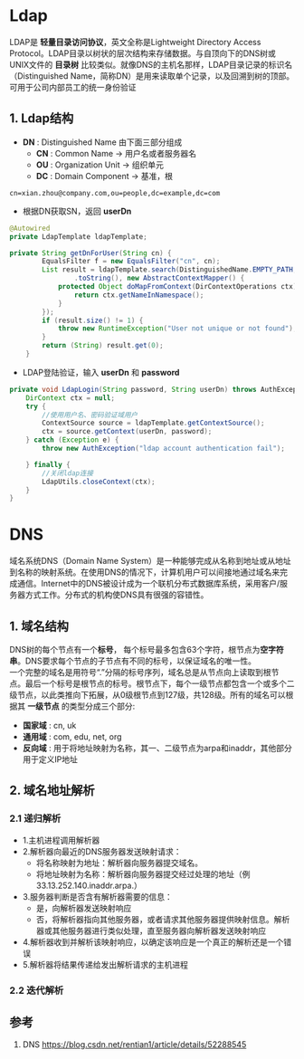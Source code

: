 # Ldap
LDAP是 **轻量目录访问协议**，英文全称是Lightweight Directory Access Protocol。LDAP目录以树状的层次结构来存储数据。与自顶向下的DNS树或UNIX文件的 **目录树** 比较类似。就像DNS的主机名那样，LDAP目录记录的标识名（Distinguished Name，简称DN）是用来读取单个记录，以及回溯到树的顶部。可用于公司内部员工的统一身份验证

## 1. Ldap结构
* **DN** : Distinguished Name 由下面三部分组成
    * **CN** : Common Name -> 用户名或者服务器名
    * **OU** : Organization Unit -> 组织单元
    * **DC** : Domain Component -> 基准，根

```
cn=xian.zhou@company.com,ou=people,dc=example,dc=com
```

* 根据DN获取SN，返回 **userDn**

```java
@Autowired
private LdapTemplate ldapTemplate;

private String getDnForUser(String cn) {
        EqualsFilter f = new EqualsFilter("cn", cn);
        List result = ldapTemplate.search(DistinguishedName.EMPTY_PATH, f
                .toString(), new AbstractContextMapper() {
            protected Object doMapFromContext(DirContextOperations ctx) {
                return ctx.getNameInNamespace();
            }
        });
        if (result.size() != 1) {
            throw new RuntimeException("User not unique or not found");
        }
        return (String) result.get(0);
    }
```
* LDAP登陆验证，输入 **userDn** 和 **password**

```java
private void LdapLogin(String password, String userDn) throws AuthException {
    DirContext ctx = null;
    try {
        //使用用户名、密码验证域用户
        ContextSource source = ldapTemplate.getContextSource();
        ctx = source.getContext(userDn, password);
    } catch (Exception e) {
        throw new AuthException("ldap account authentication fail");

    } finally {
        //关闭ldap连接
        LdapUtils.closeContext(ctx);
    }
}
```

# DNS
域名系统DNS（Domain Name System）是一种能够完成从名称到地址或从地址到名称的映射系统。在使用DNS的情况下，计算机用户可以间接地通过域名来完成通信。Internet中的DNS被设计成为一个联机分布式数据库系统，采用客户/服务器方式工作。分布式的机构使DNS具有很强的容错性。
## 1. 域名结构
DNS树的每个节点有一个**标号**， 每个标号最多包含63个字符，根节点为**空字符串**。DNS要求每个节点的子节点有不同的标号，以保证域名的唯一性。 <br/>
一个完整的域名是用符号“.”分隔的标号序列，域名总是从节点向上读取到根节点。最后一个标号是根节点的标号。根节点下，每个一级节点都包含一个或多个二级节点，以此类推向下拓展，从0级根节点到127级，共128级。所有的域名可以根据其 **一级节点** 的类型分成三个部分:
*   **国家域** : cn, uk
*   **通用域** : com, edu, net, org
*   **反向域** : 用于将地址映射为名称，其一、二级节点为arpa和inaddr，其他部分用于定义IP地址

## 2. 域名地址解析
### 2.1 递归解析

* 1.主机进程调用解析器
* 2.解析器向最近的DNS服务器发送映射请求：
    * 将名称映射为地址：解析器向服务器提交域名。
    * 将地址映射为名称：解析器向服务器提交经过处理的地址（例33.13.252.140.inaddr.arpa.）
* 3.服务器判断是否含有解析器需要的信息：
  * 是，向解析器发送映射响应
  * 否，将解析器指向其他服务器，或者请求其他服务器提供映射信息。解析器或其他服务器进行类似处理，直至服务器向解析器发送映射响应
* 4.解析器收到并解析该映射响应，以确定该响应是一个真正的解析还是一个错误
* 5.解析器将结果传递给发出解析请求的主机进程
### 2.2 迭代解析

## 参考
1. DNS https://blog.csdn.net/rentian1/article/details/52288545 <br/>
